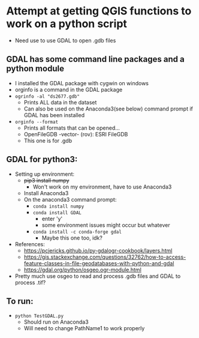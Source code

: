 
# Attempt at getting QGIS functions to work on a python script
- Need use to use GDAL to open .gdb files

## GDAL has some command line packages and a python module 
  - I installed the GDAL package with cygwin on windows
  - orginfo is a command in the GDAL package
  - ```ogrinfo -al "ds2677.gdb" ```
    - Prints ALL data in the dataset
    - Can also be used on the Anaconda3(see below) command prompt if GDAL has been installed
  - ```orginfo --format```
    - Prints all formats that can be opened...
    -  OpenFileGDB -vector- (rov): ESRI FileGDB
      - This one is for .gdb

## GDAL for python3:
- Setting up environment:
  - ~~pip3 install numpy~~
    - Won't work on my environment, have to use Anaconda3
  - Install Anaconda3
  - On the anaconda3 command prompt:
    - ```conda install numpy```
    - ```conda install GDAL```
      - enter 'y'
      - some environment issues might occur but whatever
    - ```conda install -c conda-forge gdal```
      - Maybe this one too, idk?
- References:
  - https://pcjericks.github.io/py-gdalogr-cookbook/layers.html
  - https://gis.stackexchange.com/questions/32762/how-to-access-feature-classes-in-file-geodatabases-with-python-and-gdal
  - https://gdal.org/python/osgeo.ogr-module.html
- Pretty much use osgeo to read and process .gdb files and GDAL to process .tif?

## To run:
- ```python TestGDAL.py```
  - Should run on Anaconda3
  - Will need to change PathName1 to work properly
